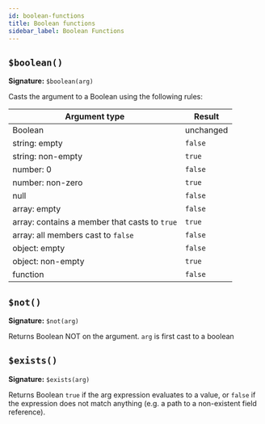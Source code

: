 ```yaml
---
id: boolean-functions
title: Boolean functions
sidebar_label: Boolean Functions
---
```


## `$boolean()`
__Signature:__ `$boolean(arg)`

Casts the argument to a Boolean using the following rules:
  
| Argument type | Result |
| ------------- | ------ |
| Boolean | unchanged |
| string: empty | `false`|
| string: non-empty | `true` |
| number: 0 | `false`|
| number: non-zero | `true` |
| null | `false`|
| array: empty | `false` |
| array: contains a member that casts to `true` |  `true` |
| array: all members cast to `false` |  `false` |
| object: empty | `false` |
| object: non-empty | `true` |
| function | `false` |


## `$not()`
__Signature:__ `$not(arg)`

Returns Boolean NOT on the argument.  `arg` is first cast to a boolean
  
## `$exists()`
__Signature:__ `$exists(arg)`

Returns Boolean `true` if the arg expression evaluates to a value, or `false` if the expression does not match anything (e.g. a path to a non-existent field reference).
